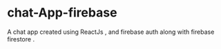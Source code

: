 # chat-App-firebase
A chat app created using ReactJs , and firebase auth along with firebase firestore .
